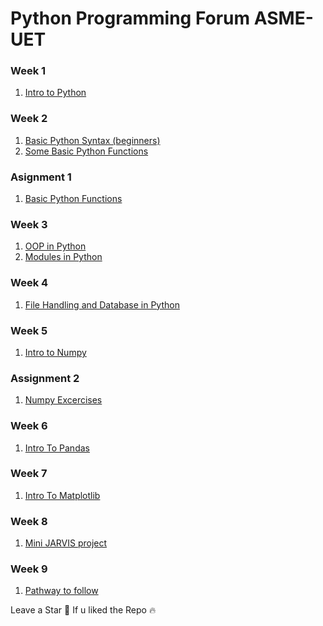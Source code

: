 # Python Programming Forum ASME-UET

### Week 1
1) [Intro to Python](https://github.com/Bit-ByBit/PythonProgrammingForum/tree/main/Week%201) 

### Week 2
1) [Basic Python Syntax (beginners)](https://github.com/Bit-ByBit/PythonProgrammingForum/tree/main/Week%202)
2) [Some Basic Python Functions](https://github.com/Bit-ByBit/PythonProgrammingForum/tree/main/Week%202)

### Asignment 1
1) [Basic Python Functions](https://github.com/Bit-ByBit/PythonProgrammingForum/tree/main/Week%202/Assignment)

### Week 3
1) [OOP in Python](https://github.com/Bit-ByBit/PythonProgrammingForum/tree/main/Week%203)
2) [Modules in Python](https://github.com/Bit-ByBit/PythonProgrammingForum/tree/main/Week%203)

### Week 4
1) [File Handling and Database in Python](https://github.com/Bit-ByBit/PythonProgrammingForum/tree/main/Week%204)

### Week 5
1) [Intro to Numpy](https://github.com/Bit-ByBit/PythonProgrammingForum/tree/main/Week%205)

### Assignment 2
1) [Numpy Excercises](https://github.com/Bit-ByBit/PythonProgrammingForum/tree/main/Week%205/Assignment)

### Week 6
1) [Intro To Pandas](https://github.com/Bit-ByBit/PythonProgrammingForum/tree/main/Week%206)

### Week 7
1) [Intro To Matplotlib](https://github.com/Bit-ByBit/PythonProgrammingForum/tree/main/Week%207)

### Week 8
1) [Mini JARVIS project](https://github.com/Bit-ByBit/PythonProgrammingForum/tree/main/Week%208)

### Week 9
1) [Pathway to follow](https://github.com/Bit-ByBit/PythonProgrammingForum/tree/main/Week%209)

Leave a Star 🌟 If u liked the Repo 🔥

